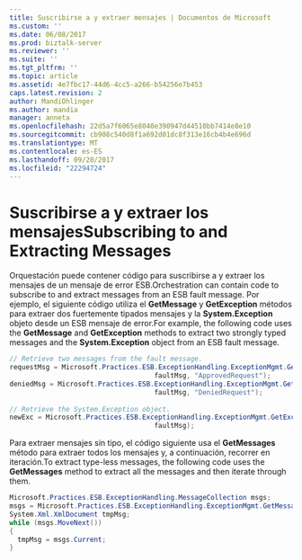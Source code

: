 ```yaml
---
title: Suscribirse a y extraer mensajes | Documentos de Microsoft
ms.custom: ''
ms.date: 06/08/2017
ms.prod: biztalk-server
ms.reviewer: ''
ms.suite: ''
ms.tgt_pltfrm: ''
ms.topic: article
ms.assetid: 4e7fbc17-44d6-4cc5-a266-b54256e7b453
caps.latest.revision: 2
author: MandiOhlinger
ms.author: mandia
manager: anneta
ms.openlocfilehash: 22d5a7f6065e8040e390947d44510bb7414e8e10
ms.sourcegitcommit: cb908c540d8f1a692d01dc8f313e16cb4b4e696d
ms.translationtype: MT
ms.contentlocale: es-ES
ms.lasthandoff: 09/20/2017
ms.locfileid: "22294724"
---
```

# <a name="subscribing-to-and-extracting-messages"></a><span data-ttu-id="5c606-102">Suscribirse a y extraer los mensajes</span><span class="sxs-lookup"><span data-stu-id="5c606-102">Subscribing to and Extracting Messages</span></span>
<span data-ttu-id="5c606-103">Orquestación puede contener código para suscribirse a y extraer los mensajes de un mensaje de error ESB.</span><span class="sxs-lookup"><span data-stu-id="5c606-103">Orchestration can contain code to subscribe to and extract messages from an ESB fault message.</span></span> <span data-ttu-id="5c606-104">Por ejemplo, el siguiente código utiliza el **GetMessage** y **GetException** métodos para extraer dos fuertemente tipados mensajes y la **System.Exception** objeto desde un ESB mensaje de error.</span><span class="sxs-lookup"><span data-stu-id="5c606-104">For example, the following code uses the **GetMessage** and **GetException** methods to extract two strongly typed messages and the **System.Exception** object from an ESB fault message.</span></span>  
  
```csharp  
// Retrieve two messages from the fault message.  
requestMsg = Microsoft.Practices.ESB.ExceptionHandling.ExceptionMgmt.GetMessage(  
                                    faultMsg, "ApprovedRequest");  
deniedMsg = Microsoft.Practices.ESB.ExceptionHandling.ExceptionMgmt.GetMessage(  
                                    faultMsg, "DeniedRequest");  
  
// Retrieve the System.Exception object.  
newExc = Microsoft.Practices.ESB.ExceptionHandling.ExceptionMgmt.GetException(  
                                    faultMsg);  
```  
  
 <span data-ttu-id="5c606-105">Para extraer mensajes sin tipo, el código siguiente usa el **GetMessages** método para extraer todos los mensajes y, a continuación, recorrer en iteración.</span><span class="sxs-lookup"><span data-stu-id="5c606-105">To extract type-less messages, the following code uses the **GetMessages** method to extract all the messages and then iterate through them.</span></span>  
  
```csharp  
Microsoft.Practices.ESB.ExceptionHandling.MessageCollection msgs;  
msgs = Microsoft.Practices.ESB.ExceptionHandling.ExceptionMgmt.GetMessages(faultMsg);  
System.Xml.XmlDocument tmpMsg;  
while (msgs.MoveNext())  
{  
  tmpMsg = msgs.Current;  
}  
```